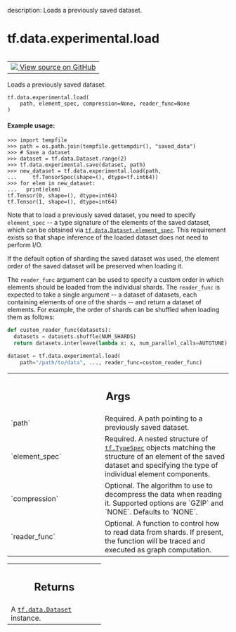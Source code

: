 description: Loads a previously saved dataset.

<div itemscope itemtype="http://developers.google.com/ReferenceObject">
<meta itemprop="name" content="tf.data.experimental.load" />
<meta itemprop="path" content="Stable" />
</div>

# tf.data.experimental.load

<!-- Insert buttons and diff -->

<table class="tfo-notebook-buttons tfo-api nocontent" align="left">
<td>
  <a target="_blank" href="https://github.com/tensorflow/tensorflow/blob/r2.4/tensorflow/python/data/experimental/ops/io.py#L145-L205">
    <img src="https://www.tensorflow.org/images/GitHub-Mark-32px.png" />
    View source on GitHub
  </a>
</td>
</table>



Loads a previously saved dataset.

<pre class="devsite-click-to-copy prettyprint lang-py tfo-signature-link">
<code>tf.data.experimental.load(
    path, element_spec, compression=None, reader_func=None
)
</code></pre>



<!-- Placeholder for "Used in" -->


#### Example usage:



```
>>> import tempfile
>>> path = os.path.join(tempfile.gettempdir(), "saved_data")
>>> # Save a dataset
>>> dataset = tf.data.Dataset.range(2)
>>> tf.data.experimental.save(dataset, path)
>>> new_dataset = tf.data.experimental.load(path,
...     tf.TensorSpec(shape=(), dtype=tf.int64))
>>> for elem in new_dataset:
...   print(elem)
tf.Tensor(0, shape=(), dtype=int64)
tf.Tensor(1, shape=(), dtype=int64)
```


Note that to load a previously saved dataset, you need to specify
`element_spec` -- a type signature of the elements of the saved dataset, which
can be obtained via <a href="../../../tf/data/Dataset.md#element_spec"><code>tf.data.Dataset.element_spec</code></a>. This requirement exists so
that shape inference of the loaded dataset does not need to perform I/O.

If the default option of sharding the saved dataset was used, the element
order of the saved dataset will be preserved when loading it.

The `reader_func` argument can be used to specify a custom order in which
elements should be loaded from the individual shards. The `reader_func` is
expected to take a single argument -- a dataset of datasets, each containing
elements of one of the shards -- and return a dataset of elements. For
example, the order of shards can be shuffled when loading them as follows:

```python
def custom_reader_func(datasets):
  datasets = datasets.shuffle(NUM_SHARDS)
  return datasets.interleave(lambda x: x, num_parallel_calls=AUTOTUNE)

dataset = tf.data.experimental.load(
    path="/path/to/data", ..., reader_func=custom_reader_func)
```

<!-- Tabular view -->
 <table class="responsive fixed orange">
<colgroup><col width="214px"><col></colgroup>
<tr><th colspan="2"><h2 class="add-link">Args</h2></th></tr>

<tr>
<td>
`path`
</td>
<td>
Required. A path pointing to a previously saved dataset.
</td>
</tr><tr>
<td>
`element_spec`
</td>
<td>
Required. A nested structure of <a href="../../../tf/TypeSpec.md"><code>tf.TypeSpec</code></a> objects matching
the structure of an element of the saved dataset and specifying the type
of individual element components.
</td>
</tr><tr>
<td>
`compression`
</td>
<td>
Optional. The algorithm to use to decompress the data when
reading it. Supported options are `GZIP` and `NONE`. Defaults to `NONE`.
</td>
</tr><tr>
<td>
`reader_func`
</td>
<td>
Optional. A function to control how to read data from shards.
If present, the function will be traced and executed as graph computation.
</td>
</tr>
</table>



<!-- Tabular view -->
 <table class="responsive fixed orange">
<colgroup><col width="214px"><col></colgroup>
<tr><th colspan="2"><h2 class="add-link">Returns</h2></th></tr>
<tr class="alt">
<td colspan="2">
A <a href="../../../tf/data/Dataset.md"><code>tf.data.Dataset</code></a> instance.
</td>
</tr>

</table>

